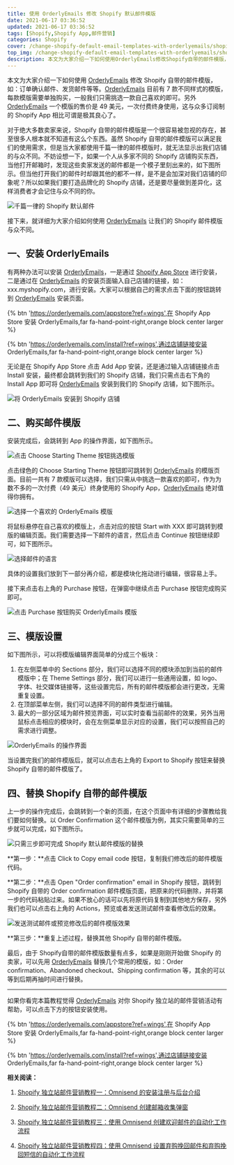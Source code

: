 ```yaml
---
title: 使用 OrderlyEmails 修改 Shopify 默认邮件模版
date: 2021-06-17 03:36:52
updated: 2021-06-17 03:36:52
tags: [Shopify,Shopify App,邮件营销]
categories: Shopify
cover: /change-shopify-default-email-templates-with-orderlyemails/shopify-orderlyemails-app-banner.png
top_img: /change-shopify-default-email-templates-with-orderlyemails/shopify-orderlyemails-app-banner.png
description: 本文为大家介绍一下如何使用OrderlyEmails修改Shopify自带的邮件模版，如：订单确认邮件、发货邮件等等。OrderlyEmails目前有7款不同样式的模版，每款模版需要单独购买，一个模版的售价是49美元，一次付费终身使用，这与众多订阅制的Shopify App相比可谓是极其良心了。
---
```


本文为大家介绍一下如何使用 [OrderlyEmails](https://orderlyemails.com/appstore?ref=wings) 修改 Shopify 自带的邮件模版，如：订单确认邮件、发货邮件等等。[OrderlyEmails](https://orderlyemails.com/appstore?ref=wings) 目前有 7 款不同样式的模版，每款模版需要单独购买，一般我们只需挑选一款自己喜欢的即可。另外 [OrderlyEmails](https://orderlyemails.com/appstore?ref=wings) 一个模版的售价是 49 美元，一次付费终身使用，这与众多订阅制的 Shopify App 相比可谓是极其良心了。

对于绝大多数卖家来说，Shopify 自带的邮件模版是一个很容易被忽视的存在，甚至很多人根本就不知道有这么个东西。虽然 Shopify 自带的邮件模版可以满足我们的使用需求，但是当大家都使用千篇一律的邮件模版时，就无法显示出我们店铺的与众不同。不妨设想一下，如果一个人从多家不同的 Shopify 店铺购买东西，当他打开邮箱时，发现这些卖家发送的邮件都是一个模子里刻出来的，如下图所示。但当他打开我们的邮件时却跟其他的都不一样，是不是会加深对我们店铺的印象呢？所以如果我们要打造品牌化的 Shopify 店铺，还是要尽量做到差异化，这样消费者才会记住与众不同的你。

![千篇一律的 Shopify 默认邮件](/change-shopify-default-email-templates-with-orderlyemails/default-shopify-order-confirmation-email-template.png)

接下来，就详细为大家介绍如何使用 [OrderlyEmails](https://orderlyemails.com/appstore?ref=wings) 让我们的 Shopify 邮件模版与众不同。

## 一、安装 OrderlyEmails

有两种办法可以安装 [OrderlyEmails](https://orderlyemails.com/appstore?ref=wings)，一是通过 [Shopify App Store](https://orderlyemails.com/appstore?ref=wings) 进行安装，二是通过在 [OrderlyEmails](https://orderlyemails.com/install?ref=wings) 的安装页面输入自己店铺的链接，如：xxx.myshopify.com，进行安装。大家可以根据自己的需求点击下面的按钮跳转到 [OrderlyEmails](https://orderlyemails.com/appstore?ref=wings) 安装页面。

{% btn 'https://orderlyemails.com/appstore?ref=wings',在 Shopify App Store 安装 OrderlyEmails,far fa-hand-point-right,orange block center larger %}

{% btn 'https://orderlyemails.com/install?ref=wings',通过店铺链接安装 OrderlyEmails,far fa-hand-point-right,orange block center larger %}

无论是在 Shopify App Store 点击 Add App 安装，还是通过输入店铺链接点击 Install 安装，最终都会跳转到我们的 Shopify 店铺，我们只需点击右下角的 Install App 即可将 [OrderlyEmails](https://orderlyemails.com/appstore?ref=wings) 安装到我们的 Shopify 店铺，如下图所示。

![将 OrderlyEmails 安装到 Shopify 店铺](/change-shopify-default-email-templates-with-orderlyemails/install-orderlyemails-to-shopify-store.png)

## 二、购买邮件模版

安装完成后，会跳转到 App 的操作界面，如下图所示。

![点击 Choose Starting Theme 按钮挑选模版](/change-shopify-default-email-templates-with-orderlyemails/shopify-orderlyemails-choose-starting-theme.png)

点击绿色的 Choose Starting Theme 按钮即可跳转到 [OrderlyEmails](https://orderlyemails.com/appstore?ref=wings) 的模版页面。目前一共有 7 款模版可以选择，我们只需从中挑选一款喜欢的即可，作为为数不多的一次付费（49 美元）终身使用的 Shopify App，[OrderlyEmails](https://orderlyemails.com/appstore?ref=wings) 绝对值得你拥有。

![选择一个喜欢的 OrderlyEmails 模版](/change-shopify-default-email-templates-with-orderlyemails/shopify-orderlyemails-choose-your-theme.png)

将鼠标悬停在自己喜欢的模版上，点击对应的按钮 Start with XXX 即可跳转到模版的编辑页面。我们需要选择一下邮件的语言，然后点击 Continue 按钮继续即可，如下图所示。

![选择邮件的语言](/change-shopify-default-email-templates-with-orderlyemails/shopify-orderlyemails-select-the-language-for-your-emails.png)

具体的设置我们放到下一部分再介绍，都是模块化拖动进行编辑，很容易上手。

接下来点击右上角的 Purchase 按钮，在弹窗中继续点击 Purchase 按钮完成购买即可。

![点击 Purchase 按钮购买 OrderlyEmails 模版](/change-shopify-default-email-templates-with-orderlyemails/purchase-shopify-orderlyemails-theme.png)

## 三、模版设置

如下图所示，可以将模版编辑界面简单的分成三个板块：

1. 在左侧菜单中的 Sections 部分，我们可以选择不同的模块添加到当前的邮件模版中；在 Theme Settings 部分，我们可以进行一些通用设置，如 logo、字体、社交媒体链接等，这些设置完后，所有的邮件模版都会进行更改，无需重复设置。
2. 在顶部菜单左侧，我们可以选择不同的邮件类型进行编辑。
3. 最大的一部分区域为邮件预览界面，可以实时查看当前邮件的效果，另外当用鼠标点击相应的模块时，会在左侧菜单显示对应的设置，我们可以按照自己的需求进行调整。

![OrderlyEmails 的操作界面](/change-shopify-default-email-templates-with-orderlyemails/shopify-orderlyemails-app-dashboard.png)

当设置完我们的邮件模版后，就可以点击右上角的 Export to Shopify 按钮来替换 Shopify 自带的邮件模版了。

## 四、替换 Shopify 自带的邮件模版

上一步的操作完成后，会跳转到一个新的页面，在这个页面中有详细的步骤教给我们要如何替换。以 Order Confirmation 这个邮件模版为例，其实只需要简单的三步就可以完成，如下图所示。

![只需三步即可完成 Shopify 默认邮件模版的替换](/change-shopify-default-email-templates-with-orderlyemails/replace-shopify-default-email-template-with-orderlyemails-template.png)

**第一步：**点击 Click to Copy email code 按钮，复制我们修改后的邮件模版代码。

**第二步：**点击 Open "Order confirmation" email in Shopify 按钮，跳转到 Shopify 自带的 Order confirmation 邮件模版页面，把原来的代码删除，并将第一步的代码粘贴过来。如果不放心的话可以先将原代码复制到其他地方保存，另外我们也可以点击右上角的 Actions，预览或者发送测试邮件查看修改后的效果。

![发送测试邮件或预览修改后的邮件模版效果](/change-shopify-default-email-templates-with-orderlyemails/send-test-email-or-preview-orderlyemails-email-template.png)

**第三步：**重复上述过程，替换其他 Shopify 自带的邮件模版。

最后，由于 Shopify自带的邮件模版数量有点多，如果是刚刚开始做 Shopify 的卖家，可以先用 [OrderlyEmails](https://orderlyemails.com/appstore?ref=wings) 替换几个常用的模版，如：Order confirmation、Abandoned checkout、Shipping confirmation 等，其余的可以等到后期再抽时间进行替换。

---

如果你看完本篇教程觉得 [OrderlyEmails](https://orderlyemails.com/appstore?ref=wings) 对你 Shopify 独立站的邮件营销活动有帮助，可以点击下方的按钮安装使用。

{% btn 'https://orderlyemails.com/appstore?ref=wings',在 Shopify App Store 安装 OrderlyEmails,far fa-hand-point-right,orange block center larger %}

{% btn 'https://orderlyemails.com/install?ref=wings',通过店铺链接安装 OrderlyEmails,far fa-hand-point-right,orange block center larger %}

**相关阅读：**

1. [Shopify 独立站邮件营销教程一：Omnisend 的安装注册与后台介绍](https://b2cstory.com/email-marketing-tutorial-01-omnisend-installation-and-introduction/)
2. [Shopify 独立站邮件营销教程二：Omnisend 创建邮箱收集弹窗](https://b2cstory.com/email-marketing-tutorial-02-omnisend-collect-email-forms/)

3. [Shopify 独立站邮件营销教程三：使用 Omnisend 创建欢迎邮件的自动化工作流程](https://b2cstory.com/email-marketing-tutorial-03-omnisend-create-a-welcome-automation/)

4. [Shopify 独立站邮件营销教程四：使用 Omnisend 设置弃购挽回邮件和弃购挽回短信的自动化工作流程](https://b2cstory.com/email-marketing-tutorial-04-omnisend-abandoned-cart-automation/)

